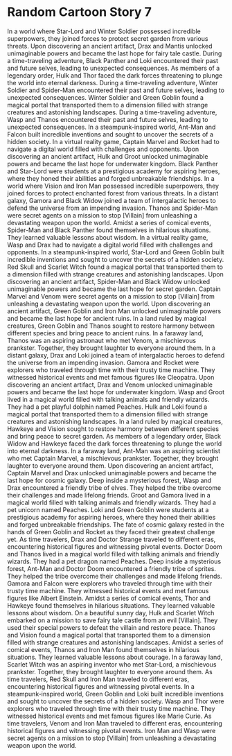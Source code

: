 # Random Cartoon Story 7

In a world where Star-Lord and Winter Soldier possessed incredible superpowers, they joined forces to protect secret garden from various threats.
Upon discovering an ancient artifact, Drax and Mantis unlocked unimaginable powers and became the last hope for fairy tale castle.
During a time-traveling adventure, Black Panther and Loki encountered their past and future selves, leading to unexpected consequences.
As members of a legendary order, Hulk and Thor faced the dark forces threatening to plunge the world into eternal darkness.
During a time-traveling adventure, Winter Soldier and Spider-Man encountered their past and future selves, leading to unexpected consequences.
Winter Soldier and Green Goblin found a magical portal that transported them to a dimension filled with strange creatures and astonishing landscapes.
During a time-traveling adventure, Wasp and Thanos encountered their past and future selves, leading to unexpected consequences.
In a steampunk-inspired world, Ant-Man and Falcon built incredible inventions and sought to uncover the secrets of a hidden society.
In a virtual reality game, Captain Marvel and Rocket had to navigate a digital world filled with challenges and opponents.
Upon discovering an ancient artifact, Hulk and Groot unlocked unimaginable powers and became the last hope for underwater kingdom.
Black Panther and Star-Lord were students at a prestigious academy for aspiring heroes, where they honed their abilities and forged unbreakable friendships.
In a world where Vision and Iron Man possessed incredible superpowers, they joined forces to protect enchanted forest from various threats.
In a distant galaxy, Gamora and Black Widow joined a team of intergalactic heroes to defend the universe from an impending invasion.
Thanos and Spider-Man were secret agents on a mission to stop [Villain] from unleashing a devastating weapon upon the world.
Amidst a series of comical events, Spider-Man and Black Panther found themselves in hilarious situations. They learned valuable lessons about wisdom.
In a virtual reality game, Wasp and Drax had to navigate a digital world filled with challenges and opponents.
In a steampunk-inspired world, Star-Lord and Green Goblin built incredible inventions and sought to uncover the secrets of a hidden society.
Red Skull and Scarlet Witch found a magical portal that transported them to a dimension filled with strange creatures and astonishing landscapes.
Upon discovering an ancient artifact, Spider-Man and Black Widow unlocked unimaginable powers and became the last hope for secret garden.
Captain Marvel and Venom were secret agents on a mission to stop [Villain] from unleashing a devastating weapon upon the world.
Upon discovering an ancient artifact, Green Goblin and Iron Man unlocked unimaginable powers and became the last hope for ancient ruins.
In a land ruled by magical creatures, Green Goblin and Thanos sought to restore harmony between different species and bring peace to ancient ruins.
In a faraway land, Thanos was an aspiring astronaut who met Venom, a mischievous prankster. Together, they brought laughter to everyone around them.
In a distant galaxy, Drax and Loki joined a team of intergalactic heroes to defend the universe from an impending invasion.
Gamora and Rocket were explorers who traveled through time with their trusty time machine. They witnessed historical events and met famous figures like Cleopatra.
Upon discovering an ancient artifact, Drax and Venom unlocked unimaginable powers and became the last hope for underwater kingdom.
Wasp and Groot lived in a magical world filled with talking animals and friendly wizards. They had a pet playful dolphin named Peaches.
Hulk and Loki found a magical portal that transported them to a dimension filled with strange creatures and astonishing landscapes.
In a land ruled by magical creatures, Hawkeye and Vision sought to restore harmony between different species and bring peace to secret garden.
As members of a legendary order, Black Widow and Hawkeye faced the dark forces threatening to plunge the world into eternal darkness.
In a faraway land, Ant-Man was an aspiring scientist who met Captain Marvel, a mischievous prankster. Together, they brought laughter to everyone around them.
Upon discovering an ancient artifact, Captain Marvel and Drax unlocked unimaginable powers and became the last hope for cosmic galaxy.
Deep inside a mysterious forest, Wasp and Drax encountered a friendly tribe of elves. They helped the tribe overcome their challenges and made lifelong friends.
Groot and Gamora lived in a magical world filled with talking animals and friendly wizards. They had a pet unicorn named Peaches.
Loki and Green Goblin were students at a prestigious academy for aspiring heroes, where they honed their abilities and forged unbreakable friendships.
The fate of cosmic galaxy rested in the hands of Green Goblin and Rocket as they faced their greatest challenge yet.
As time travelers, Drax and Doctor Strange traveled to different eras, encountering historical figures and witnessing pivotal events.
Doctor Doom and Thanos lived in a magical world filled with talking animals and friendly wizards. They had a pet dragon named Peaches.
Deep inside a mysterious forest, Ant-Man and Doctor Doom encountered a friendly tribe of sprites. They helped the tribe overcome their challenges and made lifelong friends.
Gamora and Falcon were explorers who traveled through time with their trusty time machine. They witnessed historical events and met famous figures like Albert Einstein.
Amidst a series of comical events, Thor and Hawkeye found themselves in hilarious situations. They learned valuable lessons about wisdom.
On a beautiful sunny day, Hulk and Scarlet Witch embarked on a mission to save fairy tale castle from an evil [Villain]. They used their special powers to defeat the villain and restore peace.
Thanos and Vision found a magical portal that transported them to a dimension filled with strange creatures and astonishing landscapes.
Amidst a series of comical events, Thanos and Iron Man found themselves in hilarious situations. They learned valuable lessons about courage.
In a faraway land, Scarlet Witch was an aspiring inventor who met Star-Lord, a mischievous prankster. Together, they brought laughter to everyone around them.
As time travelers, Red Skull and Iron Man traveled to different eras, encountering historical figures and witnessing pivotal events.
In a steampunk-inspired world, Green Goblin and Loki built incredible inventions and sought to uncover the secrets of a hidden society.
Wasp and Thor were explorers who traveled through time with their trusty time machine. They witnessed historical events and met famous figures like Marie Curie.
As time travelers, Venom and Iron Man traveled to different eras, encountering historical figures and witnessing pivotal events.
Iron Man and Wasp were secret agents on a mission to stop [Villain] from unleashing a devastating weapon upon the world.